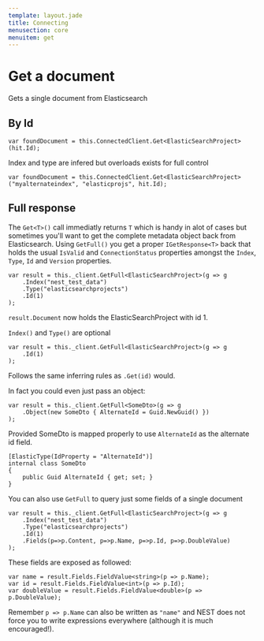 ```yaml
---
template: layout.jade
title: Connecting
menusection: core
menuitem: get
---
```



# Get a document

Gets a single document from Elasticsearch

## By Id

	var foundDocument = this.ConnectedClient.Get<ElasticSearchProject>(hit.Id);

Index and type are infered but overloads exists for full control

	var foundDocument = this.ConnectedClient.Get<ElasticSearchProject>("myalternateindex", "elasticprojs", hit.Id);

## Full response

The `Get<T>()` call immediatly returns `T` which is handy in alot of cases but sometimes you'll want to get the complete metadata object back from Elasticsearch.
Using `GetFull()` you get a proper `IGetResponse<T>` back that holds the usual `IsValid` and `ConnectionStatus` properties amongst the `Index`, `Type`, `Id` and `Version` properties.

	var result = this._client.GetFull<ElasticSearchProject>(g => g
		.Index("nest_test_data")
		.Type("elasticsearchprojects")
		.Id(1)
	);

`result.Document` now holds the ElasticSearchProject with id 1.

`Index()` and `Type()` are optional

	var result = this._client.GetFull<ElasticSearchProject>(g => g
		.Id(1)
	);

Follows the same inferring rules as `.Get(id)` would.

In fact you could even just pass an object:

    var result = this._client.GetFull<SomeDto>(g => g
		.Object(new SomeDto { AlternateId = Guid.NewGuid() })
	);

Provided SomeDto is mapped properly to use `AlternateId` as the alternate id field.

	[ElasticType(IdProperty = "AlternateId")]
	internal class SomeDto
	{
		public Guid AlternateId { get; set; }
	}

You can also use `GetFull` to query just some fields of a single document

	var result = this._client.GetFull<ElasticSearchProject>(g => g
		.Index("nest_test_data")
		.Type("elasticsearchprojects")
		.Id(1)
		.Fields(p=>p.Content, p=>p.Name, p=>p.Id, p=>p.DoubleValue)
	);

These fields are exposed as followed:

	var name = result.Fields.FieldValue<string>(p => p.Name);
	var id = result.Fields.FieldValue<int>(p => p.Id);
	var doubleValue = result.Fields.FieldValue<double>(p => p.DoubleValue);


Remember `p => p.Name` can also be written as `"name"` and NEST does not force you to write expressions everywhere (although it is much encouraged!).


 

